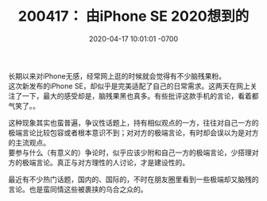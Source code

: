 ﻿---
layout: post
title:  "200417： 由iPhone SE 2020想到的"
date:   2020-04-17 10:01:01 -0700
categories: diary
---
长期以来对iPhone无感，经常网上逛的时候就会觉得有不少脑残果粉。  
这次新发布的iPhone SE，却似乎是完美适配了自己的日常需求。这两天在网上关注了一下，最大的感受却是，脑残果黑也真多。有些批评这款手机的言论，看着都气笑了。。  
  
这种现象其实也蛮普遍，争议性话题上，持有相似观点的一方，往往对自己一方的极端言论比较包容或者根本意识不到；对对方的极端言论，有时却会误以为是对方的主流观点。  
要参与什么（有意义的）争论时，似乎应该少附和自己一方的极端言论，少搭理对方的极端言论。真正与对方理性的人讨论，才是建设性的。  
  
最近有不少热门话题，国内的、国际的，不时在朋友圈里看到一些极端却又脑残的言论。也是蛮同情这些被裹挟的乌合之众的。  